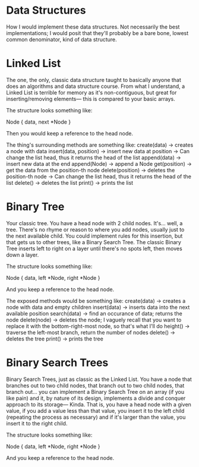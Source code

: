 # Data Structures
How I would implement these data structures. Not necessarily the best implementations; I would posit that they'll probably be a bare bone, lowest common denominator, kind of data structure.

# Linked List
The one, the only, classic data structure taught to basically anyone that does an algorithms and data structure course.
From what I understand, a Linked List is terrible for memory as it's non-contiguous, but great for inserting/removing elements— this is compared to your basic arrays.

The structure looks something like:

Node { data, next *Node }

Then you would keep a reference to the head node.

The thing's surrounding methods are something like:
create(data) → creates a node with data
insert(data, position) → insert new data at position
    → Can change the list head, thus it returns the head of the list
append(data) → insert new data at the end
append(Node) → append a Node
get(position) → get the data from the position-th node
delete(position) → deletes the position-th node
    → Can change the list head, thus it returns the head of the list
delete() → deletes the list
print() → prints the list

# Binary Tree
Your classic tree. You have a head node with 2 child nodes. It's... well, a tree. There's no rhyme or reason to where you add nodes, usually just to the next available child. You could implement rules for this insertion, but that gets us to other trees, like a Binary Search Tree. The classic Binary Tree inserts left to right on a layer until there's no spots left, then moves down a layer.

The structure looks something like:

Node { data, left *Node, right *Node }

And you keep a reference to the head node.

The exposed methods would be something like:
create(data) → creates a node with data and empty children
insert(data) → inserts data into the next available position
search(data) → find an occurance of data; returns the node
delete(node) → deletes the node; I vaguely recall that you want to replace it with the bottom-right-most node, so that's what I'll do
height() → traverse the left-most branch, return the number of nodes
delete() → deletes the tree
print() → prints the tree

# Binary Search Trees
Binary Search Trees, just as classic as the Linked List. You have a node that branches out to two child nodes, that branch out to two child nodes, that branch out... you can implement a Binary Search Tree on an array (if you like pain) and it, by nature of its design, implements a divide and conquer approach to its storage— Kinda. That is, you have a head node with a given value, if you add a value less than that value, you insert it to the left child (repeating the process as necessary) and if it's larger than the value, you insert it to the right child.

The structure looks something like:

Node { data, left *Node, right *Node }

And you keep a reference to the head node.



